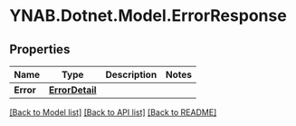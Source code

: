 # YNAB.Dotnet.Model.ErrorResponse
## Properties

Name | Type | Description | Notes
------------ | ------------- | ------------- | -------------
**Error** | [**ErrorDetail**](ErrorDetail.md) |  | 

[[Back to Model list]](../README.md#documentation-for-models) [[Back to API list]](../README.md#documentation-for-api-endpoints) [[Back to README]](../README.md)

